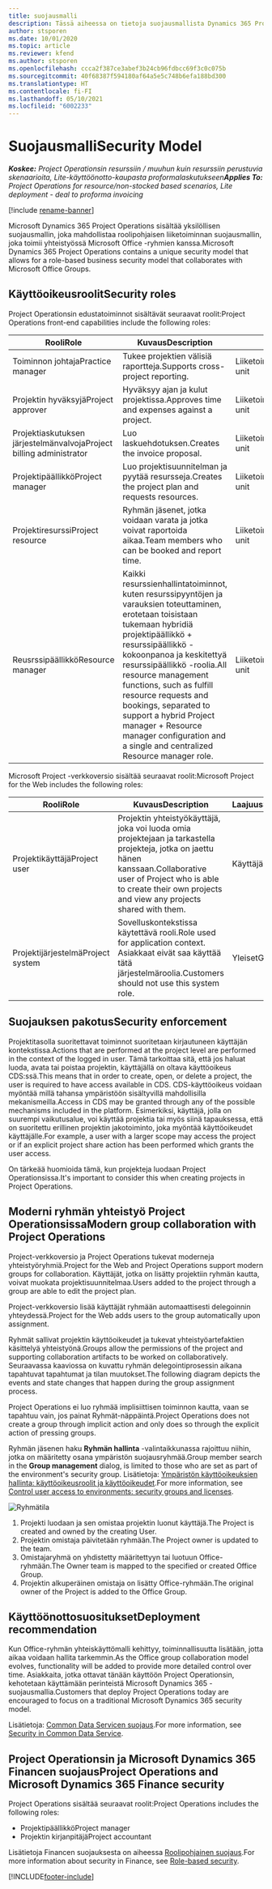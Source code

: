 ```yaml
---
title: suojausmalli
description: Tässä aiheessa on tietoja suojausmallista Dynamics 365 Project Operationsissa.
author: stsporen
ms.date: 10/01/2020
ms.topic: article
ms.reviewer: kfend
ms.author: stsporen
ms.openlocfilehash: ccca2f387ce3abef3b24cb96fdbcc69f3c0c075b
ms.sourcegitcommit: 40f68387f594180af64a5e5c748b6efa188bd300
ms.translationtype: HT
ms.contentlocale: fi-FI
ms.lasthandoff: 05/10/2021
ms.locfileid: "6002233"
---
```

# <a name="security-model"></a><span data-ttu-id="43fb8-103">Suojausmalli</span><span class="sxs-lookup"><span data-stu-id="43fb8-103">Security Model</span></span>

<span data-ttu-id="43fb8-104">_**Koskee:** Project Operationsin resurssiin / muuhun kuin resurssiin perustuvia skenaarioita, Lite-käyttöönotto-kaupasta proformalaskutukseen_</span><span class="sxs-lookup"><span data-stu-id="43fb8-104">_**Applies To:** Project Operations for resource/non-stocked based scenarios, Lite deployment - deal to proforma invoicing_</span></span>

[!include [rename-banner](~/includes/cc-data-platform-banner.md)]

<span data-ttu-id="43fb8-105">Microsoft Dynamics 365 Project Operations sisältää yksilöllisen suojausmallin, joka mahdollistaa roolipohjaisen liiketoiminnan suojausmallin, joka toimii yhteistyössä Microsoft Office -ryhmien kanssa.</span><span class="sxs-lookup"><span data-stu-id="43fb8-105">Microsoft Dynamics 365 Project Operations contains a unique security model that allows for a role-based business security model that collaborates with Microsoft Office Groups.</span></span> 


## <a name="security-roles"></a><span data-ttu-id="43fb8-106">Käyttöoikeusroolit</span><span class="sxs-lookup"><span data-stu-id="43fb8-106">Security roles</span></span>
<span data-ttu-id="43fb8-107">Project Operationsin edustatoiminnot sisältävät seuraavat roolit:</span><span class="sxs-lookup"><span data-stu-id="43fb8-107">Project Operations front-end capabilities include the following roles:</span></span>

| <span data-ttu-id="43fb8-108">Rooli</span><span class="sxs-lookup"><span data-stu-id="43fb8-108">Role</span></span>                          | <span data-ttu-id="43fb8-109">Kuvaus</span><span class="sxs-lookup"><span data-stu-id="43fb8-109">Description</span></span>                                                                                                                                                                 | <span data-ttu-id="43fb8-110">Laajuus</span><span class="sxs-lookup"><span data-stu-id="43fb8-110">Scope</span></span> |
|-------------------------------|-----------------------------------------------------------------------------------------------------------------------------------------------------------------------------|------|
| <span data-ttu-id="43fb8-111">Toiminnon johtaja</span><span class="sxs-lookup"><span data-stu-id="43fb8-111">Practice manager</span></span>              | <span data-ttu-id="43fb8-112">Tukee projektien välisiä raportteja.</span><span class="sxs-lookup"><span data-stu-id="43fb8-112">Supports cross-project reporting.</span></span>                                                                                                            | <span data-ttu-id="43fb8-113">Liiketoimintayksikkö</span><span class="sxs-lookup"><span data-stu-id="43fb8-113">Business unit</span></span>              |
| <span data-ttu-id="43fb8-114">Projektin hyväksyjä</span><span class="sxs-lookup"><span data-stu-id="43fb8-114">Project approver</span></span>              | <span data-ttu-id="43fb8-115">Hyväksyy ajan ja kulut projektissa.</span><span class="sxs-lookup"><span data-stu-id="43fb8-115">Approves time and expenses against a project.</span></span>                                                                                                                              | <span data-ttu-id="43fb8-116">Liiketoimintayksikkö</span><span class="sxs-lookup"><span data-stu-id="43fb8-116">Business unit</span></span> |
| <span data-ttu-id="43fb8-117">Projektiaskutuksen järjestelmänvalvoja</span><span class="sxs-lookup"><span data-stu-id="43fb8-117">Project billing administrator</span></span> | <span data-ttu-id="43fb8-118">Luo laskuehdotuksen.</span><span class="sxs-lookup"><span data-stu-id="43fb8-118">Creates the invoice proposal.</span></span>                                                                                                                                                 | <span data-ttu-id="43fb8-119">Liiketoimintayksikkö</span><span class="sxs-lookup"><span data-stu-id="43fb8-119">Business unit</span></span> |
| <span data-ttu-id="43fb8-120">Projektipäällikkö</span><span class="sxs-lookup"><span data-stu-id="43fb8-120">Project manager</span></span>               | <span data-ttu-id="43fb8-121">Luo projektisuunnitelman ja pyytää resursseja.</span><span class="sxs-lookup"><span data-stu-id="43fb8-121">Creates the project plan and requests resources.</span></span>                                                                                                                              | <span data-ttu-id="43fb8-122">Liiketoimintayksikkö</span><span class="sxs-lookup"><span data-stu-id="43fb8-122">Business unit</span></span> |
| <span data-ttu-id="43fb8-123">Projektiresurssi</span><span class="sxs-lookup"><span data-stu-id="43fb8-123">Project resource</span></span>              | <span data-ttu-id="43fb8-124">Ryhmän jäsenet, jotka voidaan varata ja jotka voivat raportoida aikaa.</span><span class="sxs-lookup"><span data-stu-id="43fb8-124">Team members who can be booked and report time.</span></span>                                                                                                          | <span data-ttu-id="43fb8-125">Liiketoimintayksikkö</span><span class="sxs-lookup"><span data-stu-id="43fb8-125">Business unit</span></span>|
| <span data-ttu-id="43fb8-126">Reusrssipäällikkö</span><span class="sxs-lookup"><span data-stu-id="43fb8-126">Resource manager</span></span>              | <span data-ttu-id="43fb8-127">Kaikki resurssienhallintatoiminnot, kuten resurssipyyntöjen ja varauksien toteuttaminen, erotetaan toisistaan tukemaan hybridiä projektipäällikkö + resurssipäällikkö -kokoonpanoa ja keskitettyä resurssipäällikkö -roolia.</span><span class="sxs-lookup"><span data-stu-id="43fb8-127">All resource management functions, such as fulfill resource requests and bookings, separated to support a hybrid Project manager + Resource manager configuration and a single and centralized Resource manager role.</span></span> | <span data-ttu-id="43fb8-128">Liiketoimintayksikkö</span><span class="sxs-lookup"><span data-stu-id="43fb8-128">Business unit</span></span> |


<span data-ttu-id="43fb8-129">Microsoft Project -verkkoversio sisältää seuraavat roolit:</span><span class="sxs-lookup"><span data-stu-id="43fb8-129">Microsoft Project for the Web includes the following roles:</span></span>

| <span data-ttu-id="43fb8-130">Rooli</span><span class="sxs-lookup"><span data-stu-id="43fb8-130">Role</span></span>           | <span data-ttu-id="43fb8-131">Kuvaus</span><span class="sxs-lookup"><span data-stu-id="43fb8-131">Description</span></span>                                                                                                        | <span data-ttu-id="43fb8-132">Laajuus</span><span class="sxs-lookup"><span data-stu-id="43fb8-132">Scope</span></span>  |
|----------------|--------------------------------------------------------------------------------------------------------------------|--------|
| <span data-ttu-id="43fb8-133">Projektikäyttäjä</span><span class="sxs-lookup"><span data-stu-id="43fb8-133">Project user</span></span>   | <span data-ttu-id="43fb8-134">Projektin yhteistyökäyttäjä, joka voi luoda omia projektejaan ja tarkastella projekteja, jotka on jaettu hänen kanssaan.</span><span class="sxs-lookup"><span data-stu-id="43fb8-134">Collaborative user of Project   who is able to create their own projects and view any projects shared with   them.</span></span> | <span data-ttu-id="43fb8-135">Käyttäjä</span><span class="sxs-lookup"><span data-stu-id="43fb8-135">User</span></span>   |
| <span data-ttu-id="43fb8-136">Projektijärjestelmä</span><span class="sxs-lookup"><span data-stu-id="43fb8-136">Project system</span></span> | <span data-ttu-id="43fb8-137">Sovelluskontekstissa käytettävä rooli.</span><span class="sxs-lookup"><span data-stu-id="43fb8-137">Role used for application   context.</span></span> <span data-ttu-id="43fb8-138">Asiakkaat eivät saa käyttää tätä järjestelmäroolia.</span><span class="sxs-lookup"><span data-stu-id="43fb8-138">Customers should not use this system role.</span></span>                                    | <span data-ttu-id="43fb8-139">Yleiset</span><span class="sxs-lookup"><span data-stu-id="43fb8-139">Global</span></span> |

## <a name="security-enforcement"></a><span data-ttu-id="43fb8-140">Suojauksen pakotus</span><span class="sxs-lookup"><span data-stu-id="43fb8-140">Security enforcement</span></span>
<span data-ttu-id="43fb8-141">Projektitasolla suoritettavat toiminnot suoritetaan kirjautuneen käyttäjän kontekstissa.</span><span class="sxs-lookup"><span data-stu-id="43fb8-141">Actions that are performed at the project level are performed in the context of the logged in user.</span></span> <span data-ttu-id="43fb8-142">Tämä tarkoittaa sitä, että jos haluat luoda, avata tai poistaa projektin, käyttäjällä on oltava käyttöoikeus CDS:ssä.</span><span class="sxs-lookup"><span data-stu-id="43fb8-142">This means that in order to create, open, or delete a project, the user is required to have access available in CDS.</span></span> <span data-ttu-id="43fb8-143">CDS-käyttöoikeus voidaan myöntää millä tahansa ympäristöön sisältyvillä mahdollisilla mekanismeilla.</span><span class="sxs-lookup"><span data-stu-id="43fb8-143">Access in CDS may be granted through any of the possible mechanisms included in the platform.</span></span> <span data-ttu-id="43fb8-144">Esimerkiksi, käyttäjä, jolla on suurempi vaikutusalue, voi käyttää projektia tai myös siinä tapauksessa, että on suoritettu erillinen projektin jakotoiminto, joka myöntää käyttöoikeudet käyttäjälle.</span><span class="sxs-lookup"><span data-stu-id="43fb8-144">For example, a user with a larger scope may access the project or if an explicit project share action has been performed which grants the user access.</span></span>

<span data-ttu-id="43fb8-145">On tärkeää huomioida tämä, kun projekteja luodaan Project Operationsissa.</span><span class="sxs-lookup"><span data-stu-id="43fb8-145">It's important to consider this when creating projects in Project Operations.</span></span>

## <a name="modern-group-collaboration-with-project-operations"></a><span data-ttu-id="43fb8-146">Moderni ryhmän yhteistyö Project Operationsissa</span><span class="sxs-lookup"><span data-stu-id="43fb8-146">Modern group collaboration with Project Operations</span></span>
<span data-ttu-id="43fb8-147">Project-verkkoversio ja Project Operations tukevat moderneja yhteistyöryhmiä.</span><span class="sxs-lookup"><span data-stu-id="43fb8-147">Project for the Web and Project Operations support modern groups for collaboration.</span></span> <span data-ttu-id="43fb8-148">Käyttäjät, jotka on lisätty projektiin ryhmän kautta, voivat muokata projektisuunnitelmaa.</span><span class="sxs-lookup"><span data-stu-id="43fb8-148">Users added to the project through a group are able to edit the project plan.</span></span>

<span data-ttu-id="43fb8-149">Project-verkkoversio lisää käyttäjät ryhmään automaattisesti delegoinnin yhteydessä.</span><span class="sxs-lookup"><span data-stu-id="43fb8-149">Project for the Web adds users to the group automatically upon assignment.</span></span>

<span data-ttu-id="43fb8-150">Ryhmät sallivat projektin käyttöoikeudet ja tukevat yhteistyöartefaktien käsittelyä yhteistyönä.</span><span class="sxs-lookup"><span data-stu-id="43fb8-150">Groups allow the permissions of the project and supporting collaboration artifacts to be worked on collaboratively.</span></span> <span data-ttu-id="43fb8-151">Seuraavassa kaaviossa on kuvattu ryhmän delegointiprosessin aikana tapahtuvat tapahtumat ja tilan muutokset.</span><span class="sxs-lookup"><span data-stu-id="43fb8-151">The following diagram depicts the events and state changes that happen during the group assignment process.</span></span>

<span data-ttu-id="43fb8-152">Project Operations ei luo ryhmää implisiittisen toiminnon kautta, vaan se tapahtuu vain, jos painat Ryhmät-näppäintä.</span><span class="sxs-lookup"><span data-stu-id="43fb8-152">Project Operations does not create a group through implicit action and only does so through the explicit action of pressing groups.</span></span>

<span data-ttu-id="43fb8-153">Ryhmän jäsenen haku **Ryhmän hallinta** -valintaikkunassa rajoittuu niihin, jotka on määritetty osana ympäristön suojausryhmää.</span><span class="sxs-lookup"><span data-stu-id="43fb8-153">Group member search in the **Group management** dialog, is limited to those who are set as part of the environment's security group.</span></span> <span data-ttu-id="43fb8-154">Lisätietoja: [Ympäristön käyttöoikeuksien hallinta: käyttöoikeusroolit ja käyttöoikeudet](/power-platform/admin/control-user-access).</span><span class="sxs-lookup"><span data-stu-id="43fb8-154">For more information, see [Control user access to environments: security groups and licenses](/power-platform/admin/control-user-access).</span></span>

![Ryhmätila](./media/groupsmode.png)

1. <span data-ttu-id="43fb8-156">Projekti luodaan ja sen omistaa projektin luonut käyttäjä.</span><span class="sxs-lookup"><span data-stu-id="43fb8-156">The Project is created and owned by the creating User.</span></span>
2. <span data-ttu-id="43fb8-157">Projektin omistaja päivitetään ryhmään.</span><span class="sxs-lookup"><span data-stu-id="43fb8-157">The Project owner is updated to the team.</span></span>
3. <span data-ttu-id="43fb8-158">Omistajaryhmä on yhdistetty määritettyyn tai luotuun Office-ryhmään.</span><span class="sxs-lookup"><span data-stu-id="43fb8-158">The Owner team is mapped to the specified or created Office Group.</span></span>
4. <span data-ttu-id="43fb8-159">Projektin alkuperäinen omistaja on lisätty Office-ryhmään.</span><span class="sxs-lookup"><span data-stu-id="43fb8-159">The original owner of the Project is added to the Office Group.</span></span>

## <a name="deployment-recommendation"></a><span data-ttu-id="43fb8-160">Käyttöönottosuositukset</span><span class="sxs-lookup"><span data-stu-id="43fb8-160">Deployment recommendation</span></span>
<span data-ttu-id="43fb8-161">Kun Office-ryhmän yhteiskäyttömalli kehittyy, toiminnallisuutta lisätään, jotta aikaa voidaan hallita tarkemmin.</span><span class="sxs-lookup"><span data-stu-id="43fb8-161">As the Office group collaboration model evolves, functionality will be added to provide more detailed control over time.</span></span> <span data-ttu-id="43fb8-162">Asiakkaita, jotka ottavat tänään käyttöön Project Operationsin, kehotetaan käyttämään perinteistä Microsoft Dynamics 365 -suojausmallia.</span><span class="sxs-lookup"><span data-stu-id="43fb8-162">Customers that deploy Project Operations today are encouraged to focus on a traditional Microsoft Dynamics 365 security model.</span></span>

<span data-ttu-id="43fb8-163">Lisätietoja: [Common Data Servicen suojaus](/power-platform/admin/wp-security).</span><span class="sxs-lookup"><span data-stu-id="43fb8-163">For more information, see [Security in Common Data Service](/power-platform/admin/wp-security).</span></span>

## <a name="project-operations-and-microsoft-dynamics-365-finance-security"></a><span data-ttu-id="43fb8-164">Project Operationsin ja Microsoft Dynamics 365 Financen suojaus</span><span class="sxs-lookup"><span data-stu-id="43fb8-164">Project Operations and Microsoft Dynamics 365 Finance security</span></span>
<span data-ttu-id="43fb8-165">Project Operations sisältää seuraavat roolit:</span><span class="sxs-lookup"><span data-stu-id="43fb8-165">Project Operations includes the following roles:</span></span>

- <span data-ttu-id="43fb8-166">Projektipäällikkö</span><span class="sxs-lookup"><span data-stu-id="43fb8-166">Project manager</span></span>
- <span data-ttu-id="43fb8-167">Projektin kirjanpitäjä</span><span class="sxs-lookup"><span data-stu-id="43fb8-167">Project accountant</span></span>

<span data-ttu-id="43fb8-168">Lisätietoja Financen suojauksesta on aiheessa [Roolipohjainen suojaus](/dynamics365/fin-ops-core/dev-itpro/sysadmin/role-based-security).</span><span class="sxs-lookup"><span data-stu-id="43fb8-168">For more information about security in Finance, see [Role-based security](/dynamics365/fin-ops-core/dev-itpro/sysadmin/role-based-security).</span></span>




[!INCLUDE[footer-include](../includes/footer-banner.md)]